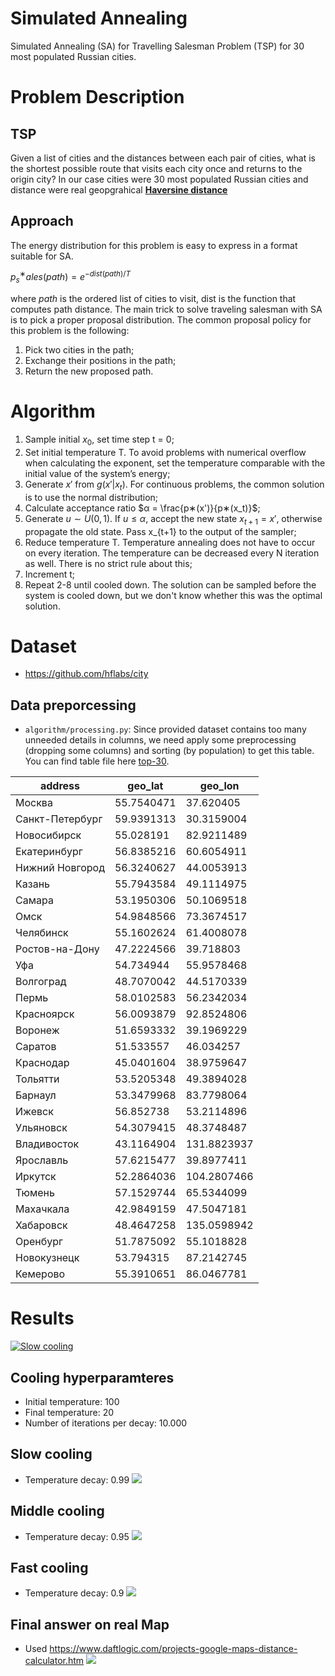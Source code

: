 # Simulated Annealing

Simulated Annealing (SA) for Travelling Salesman Problem (TSP) for 30 most populated Russian cities.

# Problem Description

## TSP
Given a list of cities and the distances between each pair of cities, what is
the shortest possible route that visits each city once and returns to the origin
city? In our case cities were 30 most populated Russian cities and distance were real geopgrahical [**Haversine distance**](https://en.wikipedia.org/wiki/Haversine_formula)

## Approach
The energy distribution for this problem is easy to express in a format suitable for SA.

  $p^∗_sales(path) = e ^{− dist(path)/T}$
  
where *path* is the ordered list of cities to visit, dist is the function that computes path distance. The main trick to solve traveling salesman with SA is to pick a proper proposal distribution. The common proposal policy for this problem is the following:
1. Pick two cities in the path;
2. Exchange their positions in the path;
3. Return the new proposed path.

# Algorithm
1. Sample initial $x_0$, set time step t = 0;
2. Set initial temperature T. To avoid problems with numerical overflow when calculating the exponent, set the temperature comparable with the initial value of the system’s energy;
3. Generate $x′$ from $g(x′|x_t)$. For continuous problems, the common solution is to use the normal distribution;
4. Calculate acceptance ratio $α = \frac{p∗(x')}{p∗(x_t)}$;
5. Generate $u ∼ U(0,1)$. If $u ≤ α$, accept the new state $x_{t+1} = x′$, otherwise propagate the old state. Pass x_{t+1} to the output of the sampler;
6. Reduce temperature T. Temperature annealing does not have to occur on every iteration. The temperature can be decreased every N iteration as well. There is no strict rule about this;
7. Increment t;
8. Repeat 2-8 until cooled down. The solution can be sampled before the system is cooled down, but we don't know whether this was the optimal solution.

# Dataset
- https://github.com/hflabs/city

## Data preporcessing
- ``algorithm/processing.py``: Since provided dataset contains too many unneeded details in columns, we need apply some preprocessing (dropping some columns) and sorting (by population) to get this table. You can find table file here [top-30](https://github.com/KerimKochekov/Simulated_Annealing/blob/main/algorithm/top-30_cities.csv).

| address         | geo_lat    | geo_lon     |
|-----------------|------------|-------------|
| Москва          | 55.7540471 | 37.620405   |
| Санкт-Петербург | 59.9391313 | 30.3159004  |
| Новосибирск     | 55.028191  | 82.9211489  |
| Екатеринбург    | 56.8385216 | 60.6054911  |
| Нижний Новгород | 56.3240627 | 44.0053913  |
| Казань          | 55.7943584 | 49.1114975  |
| Самара          | 53.1950306 | 50.1069518  |
| Омск            | 54.9848566 | 73.3674517  |
| Челябинск       | 55.1602624 | 61.4008078  |
| Ростов-на-Дону  | 47.2224566 | 39.718803   |
| Уфа             | 54.734944  | 55.9578468  |
| Волгоград       | 48.7070042 | 44.5170339  |
| Пермь           | 58.0102583 | 56.2342034  |
| Красноярск      | 56.0093879 | 92.8524806  |
| Воронеж         | 51.6593332 | 39.1969229  |
| Саратов         | 51.533557  | 46.034257   |
| Краснодар       | 45.0401604 | 38.9759647  |
| Тольятти        | 53.5205348 | 49.3894028  |
| Барнаул         | 53.3479968 | 83.7798064  |
| Ижевск          | 56.852738  | 53.2114896  |
| Ульяновск       | 54.3079415 | 48.3748487  |
| Владивосток     | 43.1164904 | 131.8823937 |
| Ярославль       | 57.6215477 | 39.8977411  |
| Иркутск         | 52.2864036 | 104.2807466 |
| Тюмень          | 57.1529744 | 65.5344099  |
| Махачкала       | 42.9849159 | 47.5047181  |
| Хабаровск       | 48.4647258 | 135.0598942 |
| Оренбург        | 51.7875092 | 55.1018828  |
| Новокузнецк     | 53.794315  | 87.2142745  |
| Кемерово        | 55.3910651 | 86.0467781  |

# Results

[![Slow cooling](https://github.com/KerimKochekov/Simulated_Annealing/blob/main/bin/final.png)](https://youtu.be/3JeDslGMP-k)

## Cooling hyperparamteres
- Initial temperature: 100
- Final temperature: 20
- Number of iterations per decay: 10.000

## Slow cooling
- Temperature decay: 0.99
![](https://github.com/KerimKochekov/Simulated_Annealing/blob/main/bin/slow_cooling.png)

## Middle cooling
- Temperature decay: 0.95
![](https://github.com/KerimKochekov/Simulated_Annealing/blob/main/bin/middle_cooling.png)

## Fast cooling
- Temperature decay: 0.9
![](https://github.com/KerimKochekov/Simulated_Annealing/blob/main/bin/fast_cooling.png)

## Final answer on real Map
- Used https://www.daftlogic.com/projects-google-maps-distance-calculator.htm
![](https://github.com/KerimKochekov/Simulated_Annealing/blob/main/bin/terminal.png)
